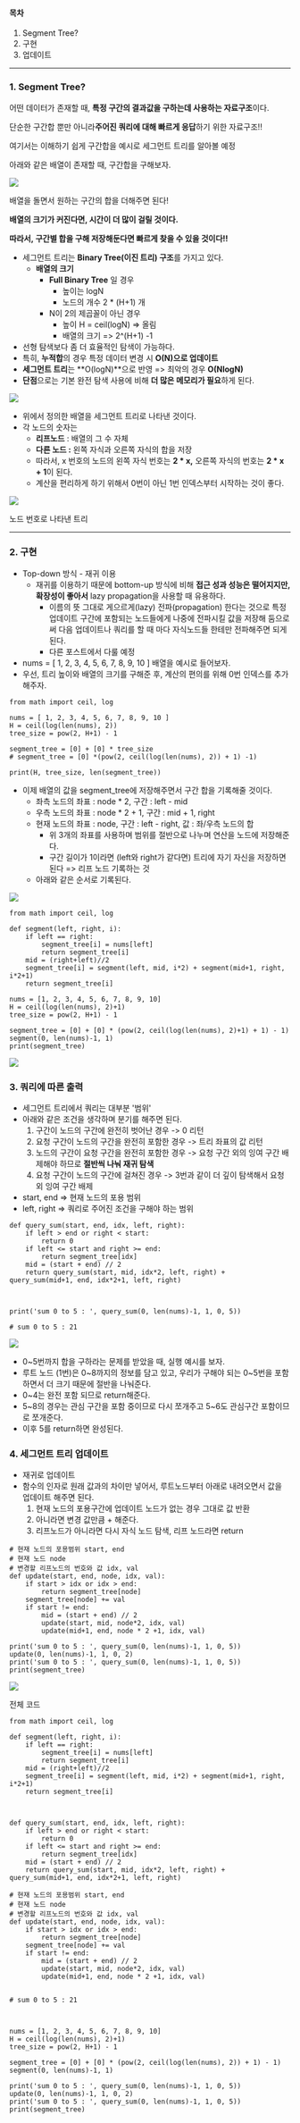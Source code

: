 
#### **목차**

1.  Segment Tree?
2.  구현
3.  업데이트

---

### **1. Segment Tree?**

어떤 데이터가 존재할 때, **특정 구간의 결과값을 구하는데 사용하는 자료구조**이다.

단순한 구간합 뿐만 아니라**주어진 쿼리에 대해 빠르게 응답**하기 위한 자료구조!!

여기서는 이해하기 쉽게 구간합을 예시로 세그먼트 트리를 알아볼 예정

아래와 같은 배열이 존재할 때, 구간합을 구해보자.

![](https://blog.kakaocdn.net/dn/c4mUtA/btrStQykkqq/rqwam2yugD3eOBEpnKJtt0/img.png)

배열을 돌면서 원하는 구간의 합을 더해주면 된다!

**배열의 크기가 커진다면, 시간이 더 많이 걸릴 것이다.**

**따라서, 구간별 합을 구해 저장해둔다면 빠르게 찾을 수 있을 것이다!!**

-   세그먼트 트리는 **Binary Tree(이진 트리) 구조**를 가지고 있다.  
    -   **배열의 크기**
        -   **Full Binary Tree** 일 경우 
            -   높이는 logN
            -   노드의 개수 2 * (H+1) 개
        -   N이 2의 제곱꼴이 아닌 경우
            -   높이 H = ceil(logN) => 올림
            -   배열의 크기 => 2^(H+1) -1
-   선형 탐색보다 좀 더 효율적인 탐색이 가능하다.
-   특히, **누적합**의 경우 특정 데이터 변경 시 **O(N)으로 업데이트**
-   **세그먼트 트리**는 **O(logN)**으로 반영 => 최악의 경우 **O(NlogN)**
-   **단점**으로는 기본 완전 탐색 사용에 비해 **더 많은 메모리가 필요**하게 된다.

![](https://blog.kakaocdn.net/dn/blY7AG/btsftGTgSI4/1kE1xDskLSjTMkZI6GzcD1/img.png)

-   위에서 정의한 배열을 세그먼트 트리로 나타낸 것이다.
-   각 노드의 숫자는 
    -   **리프노드** : 배열의 그 수 자체
    -   **다른 노드 :** 왼쪽 자식과 오른쪽 자식의 합을 저장
    -   따라서, x 번호의 노드의 왼쪽 자식 번호는 **2 * x,** 오른쪽 자식의 번호는 **2 * x + 1**이 된다.
    -   계산을 편리하게 하기 위해서 0번이 아닌 1번 인덱스부터 시작하는 것이 좋다.

![](https://blog.kakaocdn.net/dn/mL9oG/btsffv6auvu/9kKQgcTCpCOzhS7VLJpm80/img.png)

노드 번호로 나타낸 트리

---

### **2. 구현**

-   Top-down 방식 - 재귀 이용
    -   재귀를 이용하기 때문에 bottom-up 방식에 비해 **접근 성과 성능은 떨어지지만, 확장성이 좋아서** lazy propagation을 사용할 때 유용하다.
        -   이름의 뜻 그대로 게으르게(lazy) 전파(propagation) 한다는 것으로 특정 업데이트 구간에 포함되는 노드들에게 나중에 전파시킬 값을 저장해 둠으로써 다음 업데이트나 쿼리를 할 때 마다 자식노드들 한테만 전파해주면 되게 된다.
        -   다른 포스트에서 다룰 예정
-   nums = [ 1, 2, 3, 4, 5, 6, 7, 8, 9, 10 ] 배열을 예시로 들어보자.
-   우선, 트리 높이와 배열의 크기를 구해준 후, 계산의 편의를 위해 0번 인덱스를 추가해주자.

```
from math import ceil, log

nums = [ 1, 2, 3, 4, 5, 6, 7, 8, 9, 10 ]
H = ceil(log(len(nums), 2))
tree_size = pow(2, H+1) - 1

segment_tree = [0] + [0] * tree_size
# segment_tree = [0] *(pow(2, ceil(log(len(nums), 2)) + 1) -1)

print(H, tree_size, len(segment_tree))
```

-   이제 배열의 값을 segment_tree에 저장해주면서 구간 합을 기록해줄 것이다.
    -   좌측 노드의 좌표 : node * 2, 구간 : left - mid
    -   우측 노드의 좌표 : node * 2 + 1, 구간 : mid + 1, right
    -   현재 노드의 좌표 : node, 구간 : left - right, 값 : 좌/우측 노드의 합
        -   위 3개의 좌표를 사용하며 범위를 절반으로 나누며 연산을 노드에 저장해준다.
        -   구간 길이가 1이라면 (left와 right가 같다면) 트리에 자기 자신을 저장하면 된다 => 리프 노드 기록하는 것
    -   아래와 같은 순서로 기록된다.

![](https://blog.kakaocdn.net/dn/BRBwh/btsfdauZZNb/Cw4ISHOzEd6FNVRZPDbNZK/img.gif)

```
from math import ceil, log

def segment(left, right, i):
    if left == right:
        segment_tree[i] = nums[left]
        return segment_tree[i]
    mid = (right+left)//2
    segment_tree[i] = segment(left, mid, i*2) + segment(mid+1, right, i*2+1)
    return segment_tree[i]

nums = [1, 2, 3, 4, 5, 6, 7, 8, 9, 10]
H = ceil(log(len(nums), 2)+1)
tree_size = pow(2, H+1) - 1

segment_tree = [0] + [0] * (pow(2, ceil(log(len(nums), 2)+1) + 1) - 1)
segment(0, len(nums)-1, 1)
print(segment_tree)
```

![](https://blog.kakaocdn.net/dn/QIiEB/btsfehNX4f6/8GnJYFubADmFgr5nxStdkK/img.png)

### **3. 쿼리에 따른 출력**

-   세그먼트 트리에서 쿼리는 대부분 '범위'
-   아래와 같은 조건을 생각하며 분기를 해주면 된다.
    1.  구간이 노드의 구간에 완전히 벗어난 경우 -> 0 리턴
    2.  요청 구간이 노드의 구간을 완전히 포함한 경우 -> 트리 좌표의 값 리턴
    3.  노드의 구간이 요청 구간을 완전히 포함한 경우 -> 요청 구간 외의 잉여 구간 배제해야 하므로 **절반씩 나눠 재귀 탐색**
    4.  요청 구간이 노드의 구간에 걸쳐진 경우 -> 3번과 같이 더 깊이 탐색해서 요청 외 잉여 구간 배제
-   start, end => 현재 노드의 포용 범위
-   left, right => 쿼리로 주어진 조건을 구해야 하는 범위

```
def query_sum(start, end, idx, left, right):
    if left > end or right < start:
        return 0
    if left <= start and right >= end:
        return segment_tree[idx]
    mid = (start + end) // 2
    return query_sum(start, mid, idx*2, left, right) + query_sum(mid+1, end, idx*2+1, left, right)



print('sum 0 to 5 : ', query_sum(0, len(nums)-1, 1, 0, 5))

# sum 0 to 5 : 21
```

![](https://blog.kakaocdn.net/dn/cbCmXW/btsfOJV01lz/LdMIPUFYJRZ14j1KaQQU41/img.png)

-   0~5번까지 합을 구하라는 문제를 받았을 때, 실행 예시를 보자.
-   루트 노드 (1번)은 0~8까지의 정보를 담고 있고, 우리가 구해야 되는 0~5번을 포함하면서 더 크기 때문에 절반을 나눠준다.
-   0~4는 완전 포함 되므로 return해준다.
-   5~8의 경우는 관심 구간을 포함 중이므로 다시 쪼개주고 5~6도 관심구간 포함이므로 쪼개준다. 
-   이후 5를 return하면 완성된다.

### **4. 세그먼트 트리 업데이트**

-   재귀로 업데이트
-   함수의 인자로 원래 값과의 차이만 넣어서, 루트노드부터 아래로 내려오면서 값을 업데이트 해주면 된다.
    1.  현재 노드의 포용구간에 업데이트 노드가 없는 경우 그대로 값 반환
    2.  아니라면 변경 값만큼 + 해준다.
    3.  리프노드가 아니라면 다시 자식 노드 탐색, 리프 노드라면 return

```
# 현재 노드의 포용범위 start, end
# 현재 노드 node
# 변경할 리프노드의 번호와 값 idx, val
def update(start, end, node, idx, val):
    if start > idx or idx > end:
        return segment_tree[node]
    segment_tree[node] += val
    if start != end:
        mid = (start + end) // 2
        update(start, mid, node*2, idx, val)
        update(mid+1, end, node * 2 +1, idx, val)
        
print('sum 0 to 5 : ', query_sum(0, len(nums)-1, 1, 0, 5))    
update(0, len(nums)-1, 1, 0, 2)
print('sum 0 to 5 : ', query_sum(0, len(nums)-1, 1, 0, 5))
print(segment_tree)
```

![](https://blog.kakaocdn.net/dn/bdvoXv/btsfjIYjhrT/mAR1vEP0iqsPynPRSKKzc0/img.png)

전체 코드

```
from math import ceil, log

def segment(left, right, i):
    if left == right:
        segment_tree[i] = nums[left]
        return segment_tree[i]
    mid = (right+left)//2
    segment_tree[i] = segment(left, mid, i*2) + segment(mid+1, right, i*2+1)
    return segment_tree[i]



def query_sum(start, end, idx, left, right):
    if left > end or right < start:
        return 0
    if left <= start and right >= end:
        return segment_tree[idx]
    mid = (start + end) // 2
    return query_sum(start, mid, idx*2, left, right) + query_sum(mid+1, end, idx*2+1, left, right)

# 현재 노드의 포용범위 start, end
# 현재 노드 node
# 변경할 리프노드의 번호와 값 idx, val
def update(start, end, node, idx, val):
    if start > idx or idx > end:
        return segment_tree[node]
    segment_tree[node] += val
    if start != end:
        mid = (start + end) // 2
        update(start, mid, node*2, idx, val)
        update(mid+1, end, node * 2 +1, idx, val)


# sum 0 to 5 : 21



nums = [1, 2, 3, 4, 5, 6, 7, 8, 9, 10]
H = ceil(log(len(nums), 2)+1)
tree_size = pow(2, H+1) - 1

segment_tree = [0] + [0] * (pow(2, ceil(log(len(nums), 2)) + 1) - 1)
segment(0, len(nums)-1, 1)

print('sum 0 to 5 : ', query_sum(0, len(nums)-1, 1, 0, 5))
update(0, len(nums)-1, 1, 0, 2)
print('sum 0 to 5 : ', query_sum(0, len(nums)-1, 1, 0, 5))
print(segment_tree)
```